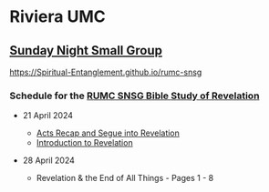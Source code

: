 # Riviera UMC
## [Sunday Night Small Group](/README.md)
https://Spiritual-Entanglement.github.io/rumc-snsg

### Schedule for the [RUMC SNSG Bible Study of Revelation](/Revelation/README.md)
- 21 April 2024
  - [Acts Recap and Segue into Revelation](/Revelation/01-ActsRecap-Seque2Revelation.md)
  - [Introduction to Revelation](/Revelation/02-Rev-Introduction.md)

- 28 April 2024
  - Revelation & the End of All Things - Pages 1 - 8


